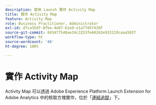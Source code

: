 ```yaml
---
description: 使用 Launch 實作 Activity Map
title: 實作 Activity Map
feature: Activity Map
role: Business Practitioner, Administrator
exl-id: d7ca35df-8fbe-4e87-b1e9-e1a77d5f420f
source-git-commit: 843477548ae34c3253fe60263e933119caaa5837
workflow-type: ht
source-wordcount: '46'
ht-degree: 100%

---
```


# 實作 Activity Map

Activity Map 可以透過 Adobe Experience Platform Launch Extension for Adobe Analytics 中的核取方塊實作，位於「[連結追蹤](https://experienceleague.adobe.com/docs/launch/using/extensions-ref/adobe-extension/analytics-extension/overview.html?lang=zh-Hant#link-tracking)」下。
